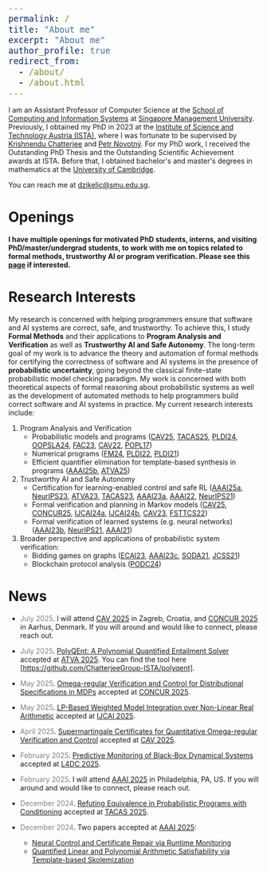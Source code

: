 ```yaml
---
permalink: /
title: "About me"
excerpt: "About me"
author_profile: true
redirect_from: 
  - /about/
  - /about.html
---
```


<style type="text/css">

body, td {
   font-size: 14px;
}
code.r{
  font-size: 20px;
}
pre {
  font-size: 20px
}
</style>

I am an Assistant Professor of Computer Science at the [School of Computing and Information Systems](https://computing.smu.edu.sg/) at [Singapore Management University](https://www.smu.edu.sg/). Previously, I obtained my PhD in 2023 at the [Institute of Science and Technology Austria (ISTA)](https://ista.ac.at/en/home/), where I was fortunate to be supervised by [Krishnendu Chatterjee](https://pub.ist.ac.at/~kchatterjee/) and [Petr Novotný](https://www.fi.muni.cz/~xnovot18/). For my PhD work, I received the Outstanding PhD Thesis and the Outstanding Scientific Achievement awards at ISTA. Before that, I obtained bachelor's and master's degrees in mathematics at the [University of Cambridge](https://www.cam.ac.uk/).

You can reach me at dzikelic@smu.edu.sg.

# Openings

**I have multiple openings for motivated PhD students, interns, and visiting PhD/master/undergrad students, to work with me on topics related to formal methods, trustworthy AI or program verification. Please see this [page](https://djordjezikelic.github.io/openings/) if interested.**

<!-- **I have multiple openings for motivated PhD students to work with me on topics related to formal methods, trustworthy AI or program analysis. Please apply through our [PhD program](https://computing.smu.edu.sg/phd/online-application) and list me as a potential advisor. You are also welcome to reach out to me directly before applying. Applicants with a degree in computer science, mathematics or related fields are all welcome. I also have openings for research assistants (students at SMU), internships and visiting research students (undergraduate, master and PhD students from other institutions). If you are interested in any of the above positions, feel free to drop me an email with your CV, transcripts and a few sentences about what aspects of my work interest you.**

Singapore is a vibrant and cosmopolitan place with a thriving academic landscape. It is also a perfect place for fellow food lovers. SMU is a premier university and provides an excellent research environment with strong groups in formal methods, AI and software engineering. Doctoral positions at SMU are **fully funded**. See this [page](https://computing.smu.edu.sg/phd/admissions-fees-scholarships) for details. -->

<!--  It is ranked No. 39 globally (No. 16 in Asia) in the AI category, No. 16 globally (No. 6 in Asia) in the Software Engineering category, and No. 87 globally (No. 15 in Asia) in general "Computer Science" according to [CSRankings](https://csrankings.org/#/index?all&us).  -->

# Research Interests

My research is concerned with helping programmers ensure that software and AI systems are correct, safe, and trustworthy. To achieve this, I study **Formal Methods** and their applications to **Program Analysis and Verification** as well as **Trustworthy AI and Safe Autonomy**. The long-term goal of my work is to advance the theory and automation of formal methods for certifying the correctness of software and AI systems in the presence of **probabilistic uncertainty**, going beyond the classical finite-state probabilistic model checking paradigm. My work is concerned with both theoretical aspects of formal reasoning about probabilistic systems as well as the development of automated methods to help programmers build correct software and AI systems in practice. My current research interests include:

1. Program Analysis and Verification
    - Probabilistic models and programs ([CAV25](https://arxiv.org/abs/2505.18833), [TACAS25](https://link.springer.com/chapter/10.1007/978-3-031-90653-4_14), [PLDI24](https://dl.acm.org/doi/10.1145/3656462), [OOPSLA24](https://dl.acm.org/doi/abs/10.1145/3649824), [FAC23](https://dl.acm.org/doi/10.1145/3585391), [CAV22](https://link.springer.com/chapter/10.1007/978-3-031-13185-1_4), [POPL17](https://dl.acm.org/doi/10.1145/3009837.3009873))
    - Numerical programs ([FM24](https://arxiv.org/abs/2403.05386), [PLDI22](https://dl.acm.org/doi/abs/10.1145/3519939.3523435), [PLDI21](https://dl.acm.org/doi/10.1145/3453483.3454093))
    - Efficient quantifier elimination for template-based synthesis in programs ([AAAI25b](https://ojs.aaai.org/index.php/AAAI/article/view/33213), [ATVA25](https://arxiv.org/abs/2408.03796))
2. Trustworthy AI and Safe Autonomy
    - Certification for learning-enabled control and safe RL ([AAAI25a](https://ojs.aaai.org/index.php/AAAI/article/view/34840), [NeurIPS23](https://openreview.net/forum?id=Yx8Sw2H5Q7), [ATVA23](https://link.springer.com/chapter/10.1007/978-3-031-45329-8_17), [TACAS23](https://link.springer.com/chapter/10.1007/978-3-031-30823-9_1), [AAAI23a](https://ojs.aaai.org/index.php/AAAI/article/view/26407), [AAAI22](https://ojs.aaai.org/index.php/AAAI/article/view/20695), [NeurIPS21](https://proceedings.neurips.cc/paper/2021/hash/544defa9fddff50c53b71c43e0da72be-Abstract.html))
    - Formal verification and planning in Markov models ([CAV25](https://arxiv.org/abs/2505.18833), [CONCUR25](https://arxiv.org/abs/2507.04286), [IJCAI24a](https://arxiv.org/abs/2405.04015), [IJCAI24b](https://arxiv.org/abs/2312.13912), [CAV23](https://link.springer.com/chapter/10.1007/978-3-031-37709-9_5), [FSTTCS22](https://drops.dagstuhl.de/entities/document/10.4230/LIPIcs.FSTTCS.2022.29))
    - Formal verification of learned systems (e.g. neural networks) ([AAAI23b](https://ojs.aaai.org/index.php/AAAI/article/view/26747), [NeurIPS21](https://proceedings.neurips.cc/paper/2021/hash/544defa9fddff50c53b71c43e0da72be-Abstract.html), [AAAI21](https://ojs.aaai.org/index.php/AAAI/article/view/16496))
3. Broader perspective and applications of probabilistic system verification:
    - Bidding games on graphs ([ECAI23](https://ebooks.iospress.nl/volumearticle/64196), [AAAI23c](https://ojs.aaai.org/index.php/AAAI/article/view/25679), [SODA21](https://epubs.siam.org/doi/10.1137/1.9781611976465.38), [JCSS21](https://www.sciencedirect.com/science/article/abs/pii/S0022000021000234?via%3Dihub))
    - Blockchain protocol analysis ([PODC24](https://dl.acm.org/doi/abs/10.1145/3662158.3662769))
    
# News

* <span style="color:grey">July 2025</span>\. I will attend [CAV 2025](https://aaai.org/conference/aaai/aaai-25/#) in Zagreb, Croatia, and [CONCUR 2025](https://conferences.au.dk/confest2025/concur) in Aarhus, Denmark. If you will around and would like to connect, please reach out.

* <span style="color:grey">July 2025</span>\. [PolyQEnt: A Polynomial Quantified Entailment Solver](https://arxiv.org/abs/2408.03796) accepted at [ATVA 2025](https://conf.researchr.org/home/atva-2025). You can find the tool here [https://github.com/ChatterjeeGroup-ISTA/polyqent].

* <span style="color:grey">May 2025</span>\. [Omega-regular Verification and Control for Distributional Specifications in MDPs](https://arxiv.org/abs/2507.04286) accepted at [CONCUR 2025](https://conferences.au.dk/confest2025/concur).

* <span style="color:grey">May 2025</span>\. [LP-Based Weighted Model Integration over Non-Linear Real Arithmetic](https://hal.science/hal-05071513/) accepted at [IJCAI 2025](https://2025.ijcai.org/).

* <span style="color:grey">April 2025</span>\. [Supermartingale Certificates for Quantitative Omega-regular Verification and Control](https://arxiv.org/abs/2505.18833) accepted at [CAV 2025](https://conferences.i-cav.org/2025/).
	
* <span style="color:grey">February 2025</span>\. [Predictive Monitoring of Black-Box Dynamical Systems](https://arxiv.org/abs/2412.16564) accepted at [L4DC 2025](https://sites.google.com/umich.edu/l4dc2025/).

* <span style="color:grey">February 2025</span>\. I will attend [AAAI 2025](https://aaai.org/conference/aaai/aaai-25/#) in Philadelphia, PA, US. If you will around and would like to connect, please reach out.

* <span style="color:grey">December 2024</span>\. [Refuting Equivalence in Probabilistic Programs with Conditioning](https://arxiv.org/abs/2501.06579) accepted at [TACAS 2025](https://etaps.org/2025/conferences/tacas/).

* <span style="color:grey">December 2024</span>\. Two papers accepted at [AAAI 2025](https://aaai.org/conference/aaai/aaai-25/#):
	- [Neural Control and Certificate Repair via Runtime Monitoring](https://arxiv.org/abs/2412.12996)
	- [Quantified Linear and Polynomial Arithmetic Satisfiability via Template-based Skolemization](https://arxiv.org/abs/2412.16226)
